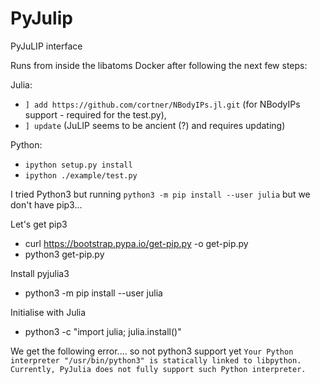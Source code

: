 # PyJulip

PyJuLIP interface

Runs from inside the libatoms Docker after following the next few steps:

Julia: 
- `] add https://github.com/cortner/NBodyIPs.jl.git` (for NBodyIPs support - required for the test.py), 
- `] update` (JuLIP seems to be ancient (?) and requires updating)

Python:
- `ipython setup.py install`
- `ipython ./example/test.py`

I tried Python3 but running `python3 -m pip install --user julia` but we don't have pip3...

Let's get pip3
- curl https://bootstrap.pypa.io/get-pip.py -o get-pip.py
- python3 get-pip.py

Install pyjulia3
- python3 -m pip install --user julia

Initialise with Julia
- python3 -c "import julia; julia.install()"

We get the following error.... so not python3 support yet
`Your Python interpreter "/usr/bin/python3"
is statically linked to libpython.  Currently, PyJulia does not fully
support such Python interpreter.`
